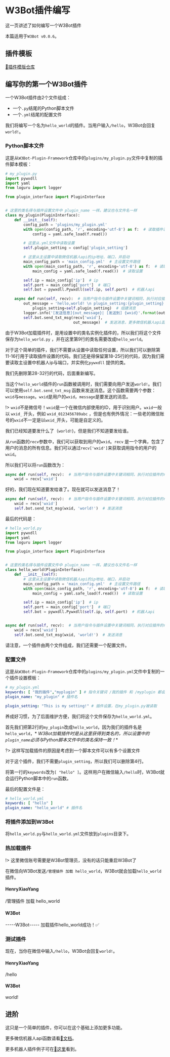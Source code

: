 # W3Bot插件编写

这一页讲述了如何编写一个W3Bot插件

本篇适用于`W3Bot v0.0.6`。

## 插件模板

[🔗插件模版仓库](https://github.com/HenryXiaoYang/W3Bot-Plugin-Framework)

## 编写你的第一个W3Bot插件

一个W3Bot插件由2个文件组成：

- 一个`.py`结尾的Python脚本文件
- 一个`.yml`结尾的配置文件

我们将编写一个名为`hello_world`的插件。当用户输入`/hello`，W3Bot会回复`world!`。

### Python脚本文件

这是从`W3Bot-Plugin-Framework`仓库中的`plugins/my_plugin.py`文件中复制的插件脚本模板：

```python
# my_plugin.py
import pywxdll
import yaml
from loguru import logger

from plugin_interface import PluginInterface


# 这里的类名得与插件设置文件中 plugin_name 一样。建议也与文件名一样
class my_plugin(PluginInterface):
    def __init__(self):
        config_path = 'plugins/my_plugin.yml'
        with open(config_path, 'r', encoding='utf-8') as f:  # 读取插件设置
            config = yaml.safe_load(f.read())

        # 这里从.yml文件中读取设置
        self.plugin_setting = config['plugin_setting']

        # 这里从主设置中读取微信机器人api的ip地址、端口，并启动
        main_config_path = 'main_config.yml'  # 主设置文件路径
        with open(main_config_path, 'r', encoding='utf-8') as f:  # 读取设置
            main_config = yaml.safe_load(f.read())  # 读取设置

        self.ip = main_config['ip']  # ip
        self.port = main_config['port']  # 端口
        self.bot = pywxdll.Pywxdll(self.ip, self.port)  # 机器人api

    async def run(self, recv):  # 当用户指令与插件设置中关键词相同，执行对应插件的run函数
        out_message = 'hello,world! \n plugin_setting:{plugin_setting}'.format(
            plugin_setting=self.plugin_setting)  # 组建消息
        logger.info('[发送信息]{out_message}| [发送到] {wxid}'.format(out_message=out_message, wxid=recv['wxid']))
        self.bot.send_txt_msg(recv['wxid'],
                              out_message)  # 发送消息，更多微信机器人api函数请看 https://github.com/HenryXiaoYang/pywxdll 中的文档
```

由于W3Bot加载插件时，是用设置中的类名实例化插件的，所以我们将这个文件保存为`hello_world.py`
，并在这里第9行的类名需要改成`hello_world`。

对于这个简单的插件，我们不需要从设置中读取任何设置，所以我们可以删除第11-16行用于读取插件设置的代码。我们还是得保留第18-25行的代码，因为我们需要读取主设置中机器人ip与端口，并实例化`pywxdll`
提供的类。

我们先删除第28-32行的代码，后面重新编写。

当这个`hello_world`插件的`run`函数被调用时，我们需要向用户发送`world!`。我们可以使用`self.bot.send_txt_msg`
函数来发送消息。这个函数需要两个参数：`wxid`与`message`。`wxid`是用户的`wxid`，`message`是要发送的消息。

!> `wxid`不是微信号！`wxid`是一个在微信内部使用的ID，用于识别用户。`wxid`一般以 `wxid_` 开头，例如 `wxid_0123456789abc`
，但是也有例外情况：一些老的微信账号的`wxid`不一定是以`wxid_`开头，可能是自定义的。

我们已经知道要发什么了（`world!`)，但是我们不知道要发给谁。

从`run`函数的`recv`参数中，我们可以获取到用户的`wxid`。`recv`
是一个字典，包含了用户的消息的所有信息。我们可以通过`recv['wxid']`来获取调用指令的用户的`wxid`。

所以我们可以将`run`函数改为：

```python
async def run(self, recv):  # 当用户指令与插件设置中关键词相同，执行对应插件的run函数
    wxid = recv['wxid']
```

好的，我们现在知道要发给谁了。现在就可以发送消息了！

```python
async def run(self, recv):  # 当用户指令与插件设置中关键词相同，执行对应插件的run函数
    wxid = recv['wxid']
    self.bot.send_txt_msg(wxid, 'world!')  # 发送消息
```

最后的代码是：

```python
# hello_world.py
import pywxdll
import yaml
from loguru import logger

from plugin_interface import PluginInterface


# 这里的类名得与插件设置文件中 plugin_name 一样。建议也与文件名一样
class hello_world(PluginInterface):
    def __init__(self):
        # 这里从主设置中读取微信机器人api的ip地址、端口，并启动
        main_config_path = 'main_config.yml'  # 主设置文件路径
        with open(main_config_path, 'r', encoding='utf-8') as f:  # 读取设置
            main_config = yaml.safe_load(f.read())  # 读取设置

        self.ip = main_config['ip']  # ip
        self.port = main_config['port']  # 端口
        self.bot = pywxdll.Pywxdll(self.ip, self.port)  # 机器人api


async def run(self, recv):  # 当用户指令与插件设置中关键词相同，执行对应插件的run函数
    wxid = recv['wxid']
    self.bot.send_txt_msg(wxid, 'world!')  # 发送消息
```

请注意，一个插件由两个文件组成，我们还需要一个配置文件。

### 配置文件

这是从`W3Bot-Plugin-Framework`仓库中的`plugins/my_plugin.yml`文件中复制的一个插件设置模板：

```yaml
# my_plugin.yml
keywords: [ "我的插件","myplugin" ] # 指令关键词 /我的插件 和 /myplugin 都会运行插件 my_plugin
plugin_name: "my_plugin" # 插件名

plugin_setting: "This is my setting!" # 插件设置，在my_plugin.py被读取
```

养成好习惯，为了后面维护方便，我们将这个文件保存为`hello_world.yml`。

首先我们把第2行的`my_plugin`改成`hello_world`，因为我们的插件名是`hello_world`，*
*W3Bot加载插件时是从这里获得到类名的，所以设置中的`plugin_name`必须与Python脚本文件中的类名保持一致！**

?> 这样写加载插件的原因是考虑到一个脚本文件可以有多个设置文件

对于这个插件，我们不需要`plugin_setting`，所以我们可以删除第4行。

将第一行的`keywords`改为`[ "hello" ]`。这样用户在微信输入`/hello`时，W3Bot就会运行Python脚本中的`run`函数。

最后的配置文件是：

```yaml
# hello_world.yml
keywords: [ "hello" ]
plugin_name: "hello_world" # 插件名
```

### 将插件添加到W3Bot

将`hello_world.py`与`hello_world.yml`文件放到`plugins`目录下。

### 热加载插件

!> 这里微信账号需要是W3Bot管理员，没有的话只能重启W3Bot了

在微信向W3Bot发送`/管理插件 加载 hello_world`，W3Bot就会加载`hello_world`插件。

<!-- chat:start -->

#### **HenryXiaoYang**

/管理插件 加载 hello_world

#### **W3Bot**

-----W3Bot-----
加载插件hello_world成功！✅
<!-- chat:end -->

### 测试插件

现在，当你在微信中输入`/hello`，W3Bot会回复`world!`。

<!-- chat:start -->

#### **HenryXiaoYang**

/hello

#### **W3Bot**

world!
<!-- chat:end -->

## 进阶

这只是一个简单的插件，你可以在这个基础上添加更多功能。

更多微信机器人api函数请看[🔗文档](https://henryxiaoyang.github.io/pywxdll)。

更多机器人插件例子可在[🔗这里](https://github.com/HenryXiaoYang/W3Bot/tree/main/plugins)看到。
